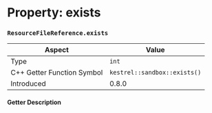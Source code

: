 
# Property: exists
### `ResourceFileReference.exists`

| Aspect | Value |
| --- | --- |
| Type | `int` |
| C++ Getter Function Symbol | `kestrel::sandbox::exists()` |
| Introduced | 0.8.0 |

#### Getter Description

